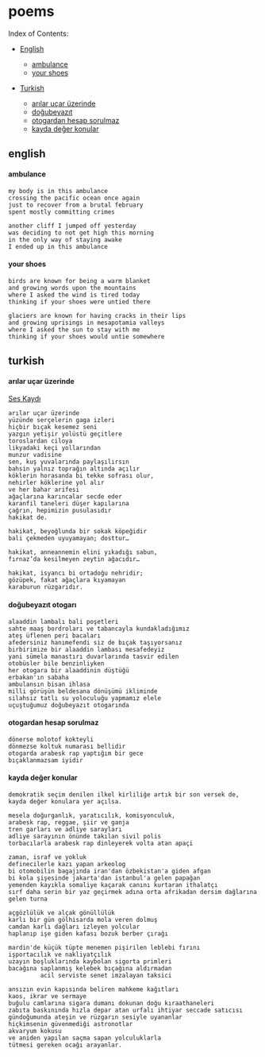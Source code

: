 # poems

Index of Contents:

* [English](#english)
  * [ambulance](#ambulance)
  * [your shoes](#your-shoes)
  
* [Turkish](#turkish)
  * [arılar uçar üzerinde](#arılar-uçar-üzerinde)
  * [doğubeyazıt](#doğubeyazıt)
  * [otogardan hesap sorulmaz](#otogardan-hesap-sorulmaz)
  * [kayda değer konular](#kayda-değer-konular)

## english

#### ambulance

```
my body is in this ambulance
crossing the pacific ocean once again
just to recover from a brutal february
spent mostly committing crimes

another cliff I jumped off yesterday
was deciding to not get high this morning
in the only way of staying awake
I ended up in this ambulance
```

#### your shoes

```
birds are known for being a warm blanket
and growing words upon the mountains
where I asked the wind is tired today
thinking if your shoes were untied there

glaciers are known for having cracks in their lips
and growing uprisings in mesapotamia valleys
where I asked the sun to stay with me
thinking if your shoes would untie somewhere
```

## turkish

#### arılar uçar üzerinde

[Ses Kaydı](https://www.youtube.com/watch?v=nhocThq2jus)

```
arılar uçar üzerinde
yüzünde serçelerin gaga izleri
hiçbir bıçak kesemez seni
yazgın yetişir yolüstü geçitlere
toroslardan ciloya
likyadaki keçi yollarından
munzur vadisine
sen, kuş yuvalarında paylaşılırsın
bahsin yalnız toprağın altında açılır
köklerin horasanda bi tekke sofrası olur,
nehirler köklerine yol alır
ve her bahar arifesi
ağaçlarına karıncalar secde eder
karanfil taneleri düşer kapılarına
çağrın, hepimizin pusulasıdır
hakikat de.

hakikat, beyoğlunda bir sokak köpeğidir
bali çekmeden uyuyamayan; dosttur…

hakikat, anneannemin elini yıkadığı sabun,
fırnaz’da kesilmeyen zeytin ağacıdır…

hakikat, isyancı bi ortadoğu nehridir;
gözüpek, fakat ağaçlara kıyamayan
karaburun rüzgarıdır.
```

#### doğubeyazıt otogarı

```
alaaddin lambalı bali poşetleri
sahte maaş bordroları ve tabancayla kundakladığımız
ateş üflenen peri bacaları
afedersiniz hanımefendi siz de bıçak taşıyorsanız
birbirimize bir alaaddin lambası mesafedeyiz
yani sümela manastırı duvarlarında tasvir edilen
otobüsler bile benzinliyken
her otogara bir alaaddinin düştüğü
erbakan'ın sabaha
ambulansın bisan ihlasa
milli görüşün beldesana dönüşümü ikliminde
silahsız tatlı su yoloculuğu yapmamız elele
uçuştuğumuz doğubeyazıt otogarında
```

#### otogardan hesap sorulmaz

```
dönerse molotof kokteyli
dönmezse koltuk numarası bellidir
otogarda arabesk rap yaptığım bir gece
bıçaklanmazsam iyidir
```

#### kayda değer konular

```
demokratik seçim denilen ilkel kirliliğe artık bir son versek de, kayda değer konulara yer açılsa.

mesela doğurganlık, yaratıcılık, komisyonculuk,
arabesk rap, reggae, şiir ve ganja
tren garları ve adliye sarayları
adliye sarayının önünde takılan sivil polis
torbacılarla arabesk rap dinleyerek volta atan apaçi

zaman, israf ve yokluk
definecilerle kazı yapan arkeolog
bi otomobilin bagajında iran'dan özbekistan'a giden afgan
bi kola şişesinde jakarta'dan istanbul'a gelen papağan
yemenden kayıkla somaliye kaçarak canını kurtaran ithalatçı
sırf daha serin bir yaz geçirmek adına orta afrikadan dersim dağlarına gelen turna

açgözlülük ve alçak gönüllülük
karlı bir gün gölhisarda mola veren dolmuş
camdan karlı dağları izleyen yolcular
haplanıp işe giden kafası bozuk berber çırağı

mardin'de küçük tüpte menemen pişirilen leblebi fırını
işportacılık ve nakliyatçılık
uzayın boşluklarında kaybolan sigorta primleri
bacağına saplanmış kelebek bıçağına aldırmadan
         acil serviste senet imzalayan taksici

ansızın evin kapısında beliren mahkeme kağıtları
kaos, ikrar ve sermaye
buğulu camlarına sigara dumanı dokunan doğu kıraathaneleri
zabıta baskınında hızla depar atan urfalı ihtiyar seccade satıcısı
gündoğumunda ateşin ve rüzgarın sesiyle uyananlar
hiçkimsenin güvenmediği astronotlar
akvaryum kokusu
ve aniden yapılan saçma sapan yolculuklarla
tütmesi gereken ocağı arayanlar.
```
